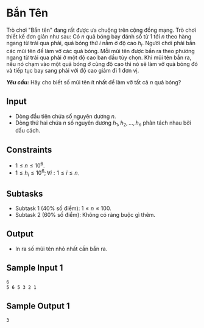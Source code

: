 # Bắn Tên

Trò chơi "Bắn tên" đang rất được ưa chuộng trên cộng đồng mạng. Trò chơi thiết kế đơn giản như sau: Có $n$ quả bóng bay đánh số từ $1$ tới $n$ theo hàng ngang từ trái qua phải, quả bóng thứ $i$ nằm ở độ cao $h_i$. Người chơi phải bắn các mũi tên để làm vỡ các quả bóng. Mỗi mũi tên được bắn ra theo phương ngang từ trái qua phải ở một độ cao ban đầu tùy chọn. Khi mũi tên bắn ra, nếu nó chạm vào một quả bóng ở cùng độ cao thì nó sẽ làm vỡ quả bóng đó và tiếp tục bay sang phải với độ cao giảm đi $1$ đơn vị. 

***Yêu cầu:*** Hãy cho biết số mũi tên ít nhất để làm vỡ tất cả $n$ quả bóng?

## Input

- Dòng đầu tiên chứa số nguyên dương $n$.
- Dòng thứ hai chứa $n$ số nguyên dương $h_1, h_2, \dots, h_n$ phân tách nhau bởi dấu cách.

## Constraints

- $1 \le n \le 10^6$.
- $1 \le h_i \le 10^6; \forall i: 1 \le i \le n$.

## Subtasks

- Subtask $1$ ($40\%$ số điểm): $1 \le n \le 100$.
- Subtask $2$ ($60\%$ số điểm): Không có ràng buộc gì thêm.

## Output

- In ra số mũi tên nhỏ nhất cần bắn ra.

## Sample Input 1

```
6
5 6 5 3 2 1
```

## Sample Output 1

```
3
```
